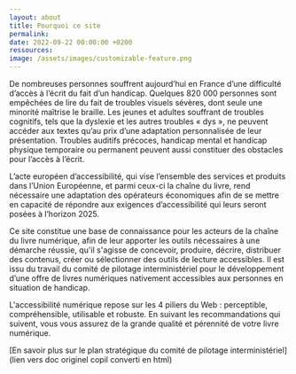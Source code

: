 ```yaml
---
layout: about
title: Pourquoi ce site
permalink: 
date: 2022-09-22 00:00:00 +0200
ressources: 
image: /assets/images/customizable-feature.png
---
```

De nombreuses personnes souffrent aujourd’hui en France d’une difficulté d’accès à l’écrit du fait d’un handicap. Quelques 820 000 personnes sont empêchées de lire du fait de troubles visuels sévères, dont seule une minorité maîtrise le braille. Les jeunes et adultes souffrant de troubles cognitifs, tels que la dyslexie et les autres troubles « dys », ne peuvent accéder aux textes qu’au prix d’une adaptation personnalisée de leur présentation. Troubles auditifs précoces, handicap mental et handicap physique temporaire ou permanent peuvent aussi constituer des obstacles pour l’accès à l’écrit. 

L’acte européen d’accessibilité, qui vise l’ensemble des services et produits dans l’Union Européenne, et parmi ceux-ci la chaîne du livre, rend nécessaire une adaptation des opérateurs économiques afin de se mettre en capacité de répondre aux exigences d’accessibilité qui leurs seront posées à l’horizon 2025.

Ce site constitue une base de connaissance pour les acteurs de la chaîne du livre numérique, afin de leur apporter les outils nécessaires à une démarche réussie, qu'il s'agisse de concevoir, produire, décrire, distribuer des contenus, créer ou sélectionner des outils de lecture accessibles. Il est issu du travail du comité de pilotage interministériel pour le développement d’une offre de livres numériques nativement accessibles aux personnes en situation de handicap. 

L'accessibilité numérique repose sur les 4 piliers du Web : perceptible, compréhensible, utilisable et robuste. En suivant les recommandations qui suivent, vous vous assurez de la grande qualité et pérennité de votre livre numérique.

[En savoir plus sur le plan stratégique du comité de pilotage interministériel] (lien vers doc originel copil converti en html)
